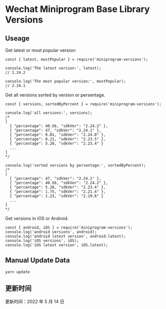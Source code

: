 
# Wechat Miniprogram Base Library Versions

## Useage

Get latest or most popular version:

```;
const { latest, mostPopular } = require('miniprogram-versions');

console.log('The latest version:', latest);
// 2.24.2

console.log('The most popular version:', mostPopular);
// 2.24.1

```

Get all versions sorted by version or persentage.

```
const { versions, sortedByPercent } = require('miniprogram-versions');

console.log('all versions:', versions);
/*
[
  { "percentage": 40.56, "sdkVer": "2.24.2" },
  { "percentage": 47, "sdkVer": "2.24.1" },
  { "percentage": 0.01, "sdkVer": "2.24.0" },
  { "percentage": 0.21, "sdkVer": "2.23.5" },
  { "percentage": 5.28, "sdkVer": "2.23.4" }
  ...
]
*/

console.log('sorted versions by persentage:', sortedByPercent);
/*
[
  { "percentage": 47, "sdkVer": "2.24.1" },
  { "percentage": 40.56, "sdkVer": "2.24.2" },
  { "percentage": 5.28, "sdkVer": "2.23.4" },
  { "percentage": 1.75, "sdkVer": "2.21.4" },
  { "percentage": 1.23, "sdkVer": "2.19.6" }
  ...
]
*/
```

Get versions in iOS or Android.

```
const { android, iOS } = require('miniprogram-versions');
console.log('android versions', android);
console.log('android latest version', android.latest);
console.log('iOS versions', iOS);
console.log('iOS latest version', iOS.latest);
```

## Manual Update Data

```
yarn update
```

## 更新时间

更新时间：2022 年 5 月 14 日
